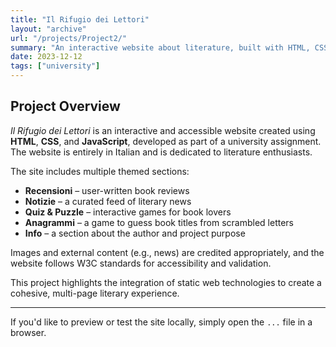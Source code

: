 ```yaml
---
title: "Il Rifugio dei Lettori"
layout: "archive"
url: "/projects/Project2/"
summary: "An interactive website about literature, built with HTML, CSS, and JavaScript as part of a university assignment."
date: 2023-12-12
tags: ["university"]
---
```


## Project Overview

*Il Rifugio dei Lettori* is an interactive and accessible website created using **HTML**, **CSS**, and **JavaScript**, developed as part of a university assignment. The website is entirely in Italian and is dedicated to literature enthusiasts.

The site includes multiple themed sections:

- **Recensioni** – user-written book reviews  
- **Notizie** – a curated feed of literary news  
- **Quiz & Puzzle** – interactive games for book lovers  
- **Anagrammi** – a game to guess book titles from scrambled letters  
- **Info** – a section about the author and project purpose

Images and external content (e.g., news) are credited appropriately, and the website follows W3C standards for accessibility and validation.

This project highlights the integration of static web technologies to create a cohesive, multi-page literary experience.

---

If you'd like to preview or test the site locally, simply open the `...` file in a browser.
